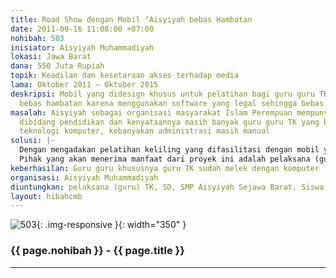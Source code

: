 ```yaml
---
title: Road Show dengan Mobil ‘Aisyiyah bebas Hambatan
date: 2011-09-16 11:08:00 +07:00
nohibah: 503
inisiator: Aisyiyah Muhammadiyah
lokasi: Jawa Barat
dana: 550 Juta Rupiah
topik: Keadilan dan kesetaraan akses terhadap media
lama: Oktober 2011 – Oktober 2015
deskripsi: Mobil yang didesign khusus untuk pelatihan bagi guru guru TK aisyiyah yang
  bebas hambatan karena menggunakan software yang legal sehingga bebas hambatan
masalah: Aisyiyah sebagai organisasi masyarakat Islam Perempuan mempunya amal usaha
  dibidang pendidikan dan kenyataannya masih banyak guru guru TK yang belum mengenal
  teknologi komputer, kebanyakan administrasi masih manual
solusi: |-
  Dengan mengadakan pelatihan keliling yang difasilitasi dengan mobil yang didesign untuk khusus untuk pelatihan keliling dan didesiakan software aplikasi yang legal.
  Pihak yang akan menerima manfaat dari proyek ini adalah pelaksana (guru) TK, SD, SMP Aisyiyah Sejawa Barat. Siswa sekolah ‘Aisyiyah se Jawa Barat.
keberhasilan: Guru guru khususnya guru TK sudah melek dengan komputer (teknologi komputer)
organisasi: Aisyiyah Muhammadiyah
diuntungkan: pelaksana (guru) TK, SD, SMP Aisyiyah Sejawa Barat. Siswa sekolah 'Aisyiyah se Jawa barat
layout: hibahcmb
---
```


![503](/static/img/hibahcmb/503.png){: .img-responsive }{: width="350" }

### {{ page.nohibah }} - {{ page.title }}

---
